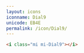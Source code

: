 ```yaml
---
layout: icons
iconname: Dial9
unicode: EB4E
permalink: /icon/Dial9/
---
```


``` html
<i class="mi mi-Dial9"></i>
```
